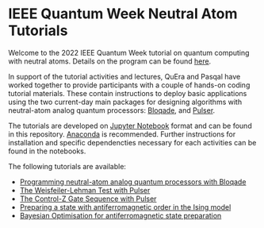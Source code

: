 # IEEE Quantum Week Neutral Atom Tutorials

Welcome to the 2022 IEEE Quantum Week tutorial on quantum computing with neutral atoms. Details on the program can be found [here](https://qce.quantum.ieee.org/2022/tutorials-program/).

In support of the tutorial activities and lectures, QuEra and Pasqal have worked together to provide participants with a couple of hands-on coding tutorial materials. These contain instructions to deploy basic applications using the two current-day main packages for designing algorithms with neutral-atom analog quantum processors: [Bloqade](https://queracomputing.github.io/Bloqade.jl/dev/), and [Pulser](https://pulser.readthedocs.io/en/stable/).

The tutorials are developed on [Jupyter Notebook](https://jupyter.org/) format and can be found in this repository. [Anaconda](https://www.anaconda.com/products/distribution) is recommended. Further instructions for installation and specific dependencties necessary for each activities can be found in the notebooks.

The following tutorials are available:
- [Programming neutral-atom analog quantum processors with Bloqade](./Bloqade_tutorial_1.ipynb)
- [The Weisfeiler-Lehman Test with Pulser](./neutral-atom-tutorial/weisfeiler-lehman-test-tutorial/weisfeiler-lehman-test-tutorial.ipynb)
- [The Control-Z Gate Sequence with Pulser](./control-z-gate-sequence/Control-Z%20Gate%20Sequence.ipynb)
- [Preparing a state with antiferromagnetic order in the Ising model](./antiferromagnetic-state-preparation/Preparing%20state%20with%20antiferromagnetic%20order%20in%20the%20Ising%20model.ipynb)
- [Bayesian Optimisation for antiferromagnetic state preparation](./antiferromagnetic-state-preparation/Bayesian%20Optimisation%20for%20antiferromagnetic%20state%20preparation.ipynb)